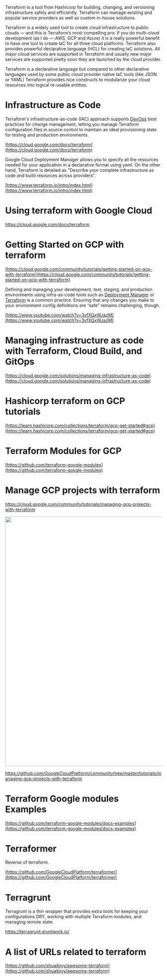 Terraform is a tool from Hashicorp for building, changing, and versioning infrastructure safely and efficiently. Terraform can manage existing and popular service providers as well as custom in-house solutions.

Terraform is a widely used tool to create cloud infrastructure to public clouds — and this is Terraform’s most compelling pro: If you do multi-cloud development (as I do — AWS, GCP and Azure) it is a really powerful benefit to have one tool to create IaC for all three cloud platforms. Terraform also provides powerful declarative language (HCL) for creating IaC solutions. All major cloud services are supported in Terraform and usually new major services are supported pretty soon they are launched by the cloud provider.

Terraform is a declarative language but compared to other declarative languages used by some public cloud provider native IaC tools (like JSON or YAML) Terraform provides nice constructs to modularize your cloud resources into logical re-usable entities.

# Infrastructure as Code

Terraform's infrastructure-as-code (IAC) approach supports [DevOps](https://cloud.google.com/devops) best practices for change management, letting you manage Terraform configuration files in source control to maintain an ideal provisioning state for testing and production environments.

[https://cloud.google.com/docs/terraform](https://cloud.google.com/docs/terraform)

Google Cloud Deployment Manager allows you to specify all the resources needed for your application in a declarative format using yaml. On the other hand, Terraform is detailed as "Describe your complete infrastructure as code and build resources across providers".

[https://www.terraform.io/intro/index.html](https://www.terraform.io/intro/index.html)

# Using terraform with Google Cloud

https://cloud.google.com/docs/terraform

# Getting Started on GCP with terraform

[https://cloud.google.com/community/tutorials/getting-started-on-gcp-with-terraform](https://cloud.google.com/community/tutorials/getting-started-on-gcp-with-terraform)

Defining and managing your development, test, staging, and production environments using infra-as-code tools such as [Deployment Manager](https://cloud.google.com/deployment-manager) or [Terraform](https://www.terraform.io/) is a common practice. Ensuring that any changes you make to your environment config definitions are “safe” remains challenging, though.

[https://www.youtube.com/watch?v=3vfXQxWJazM](https://www.youtube.com/watch?v=3vfXQxWJazM)


# Managing infrastructure as code with Terraform, Cloud Build, and GitOps

[https://cloud.google.com/solutions/managing-infrastructure-as-code](https://cloud.google.com/solutions/managing-infrastructure-as-code)


# Hashicorp  terraform on GCP tutorials

[https://learn.hashicorp.com/collections/terraform/gcp-get-started#gcp](https://learn.hashicorp.com/collections/terraform/gcp-get-started#gcp)


# Terraform Modules for GCP

[https://github.com/terraform-google-modules](https://github.com/terraform-google-modules)


# Manage GCP projects with terraform

https://cloud.google.com/community/tutorials/managing-gcp-projects-with-terraform

<img src="https://storage.googleapis.com/gcp-community/tutorials/managing-gcp-projects-with-terraform/diagram.png" width="800">

https://github.com/GoogleCloudPlatform/community/tree/master/tutorials/managing-gcp-projects-with-terraform

# Terraform Google modules Examples

[https://github.com/terraform-google-modules/docs-examples](https://github.com/terraform-google-modules/docs-examples)


# Terraformer

Reverse of terraform.  

[https://github.com/GoogleCloudPlatform/terraformer](https://github.com/GoogleCloudPlatform/terraformer)

# Terragrunt

Terragrunt is a thin wrapper that provides extra tools for keeping your configurations DRY, working with multiple Terraform modules, and managing remote state.

https://terragrunt.gruntwork.io/

# A list of URLs related to terraform

[https://github.com/shuaibiyy/awesome-terraform](https://github.com/shuaibiyy/awesome-terraform)
